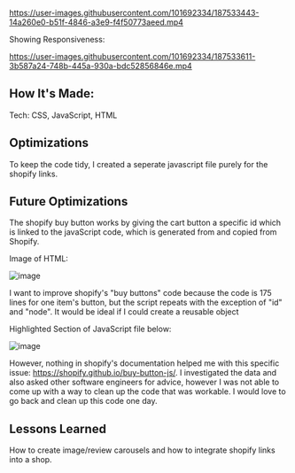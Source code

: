 https://user-images.githubusercontent.com/101692334/187533443-14a260e0-b51f-4846-a3e9-f4f50773aeed.mp4

Showing Responsiveness:

https://user-images.githubusercontent.com/101692334/187533611-3b587a24-748b-445a-930a-bdc52856846e.mp4

##  How It's Made:
Tech: CSS, JavaScript, HTML

## Optimizations

To keep the code tidy, I created a seperate javascript file purely for the shopify links. 

## Future Optimizations
The shopify buy button works by giving the cart button a specific id which is linked to the javaScript code, which is generated from and copied from Shopify.

Image of HTML:

![image](https://user-images.githubusercontent.com/101692334/187389619-576c21d7-a62b-4909-8a3e-a68b426f5542.png)

I want to improve shopify's "buy buttons" code because the code is 175 lines for one item's button, but the script repeats with the exception of "id" and "node". It would be ideal if I could create a reusable object

Highlighted Section of JavaScript file below: 

![image](https://user-images.githubusercontent.com/101692334/187389488-c4c56069-e0d0-44e7-a031-afb504d30f2d.png)

However, nothing in shopify's documentation helped me with this specific issue: https://shopify.github.io/buy-button-js/. I investigated the data and also asked other software engineers for advice, however I was not able to come up with a way to clean up the code that was workable. I would love to go back and clean up this code one day.

## Lessons Learned

How to create image/review carousels and how to integrate shopify links into a shop.
